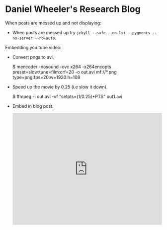 # Daniel Wheeler's Research Blog

When posts are messed up and not displaying:

 * When posts are messed up try `jekyll --safe --no-lsi --pygments --no-server --no-auto`.

Embedding you tube video:

 * Convert pngs to avi.
 
    $ mencoder -nosound -ovc x264 -x264encopts preset=slow:tune=film:crf=20 -o out.avi mf://*.png type=png:fps=20:w=1920:h=108
    
 * Speed up the movie by 0.25 (i.e slow it down).
 
    $ ffmpeg -i out.avi -vf "setpts=(1/0.25)*PTS" out1.avi
    
 * Embed in blog post.
 
    <iframe width="480" height="360" src="http://www.youtube.com/embed/qE9fYpUG3TU" frameborder="0"> </iframe>
